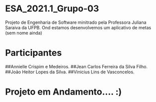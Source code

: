 # ESA_2021.1_Grupo-03

Projeto de Engenharia de Software minitrado pela Professora Juliana Saraiva da UFPB. 
Ond estamos desenvolvemos um aplicativo de metas (sem nome ainda)

# Participantes 

##Annielle Crispim e Medeiros. 
##Jean Carlos Ferreira da Silva Filho. 
##João Heitor Lopes da Silva. 
##Vinicius Lins de Vasconcelos. 

# Projeto em Andamento.... :)

